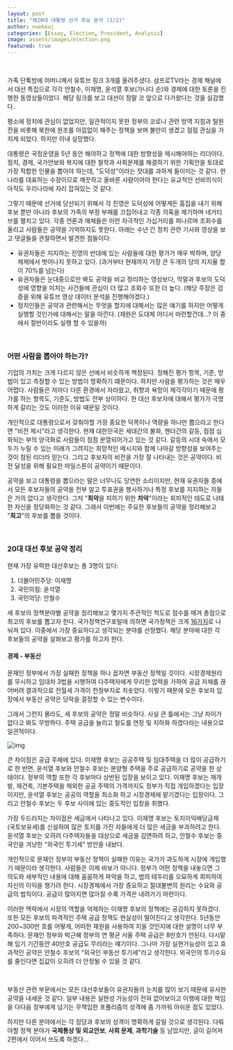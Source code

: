 ```yaml
---
layout: post
title: "제20대 대통령 선거 후보 분석 (1/2)"
author: nuekeaj
categories: [Essay, Election, President, Analysis]
image: assets/images/election.png
featured: true
---
```


<br>

가족 단톡방에 어머니께서 유튜브 링크 3개를 올려주셨다. 삼프로TV라는 경제 채널에서 대선 특집으로 각각 안철수, 이재명, 윤석열 후보(가나다 순)와 경제에 대한 토론을 진행한 동영상들이었다. 해당 링크를 보고 대선이 정말 코 앞으로 다가왔다는 것을 실감했다.

평소에 정치에 관심이 없었지만, 일관적이지 못한 정부의 코로나 관련 방역 지침과 탈원전을 비롯해 북한에 원조를 아낌없이 해주는 정책을 보며 불만이 생겼고 점점 관심을 가지게 되었다. 하지만 이내 실망했다.

대통령은 국정운영을 5년 동안 해야하고 정책에 대한 방향성을 제시해야하는 리더이다. 정치, 경제, 국가안보와 복지에 대한 철학과 사회문제를 해결하기 위한 기획안을 토대로 가장 적합한 인물을 뽑아야 하는데, "도덕성"이라는 잣대를 과하게 들이미는 것 같다. 한 나라를 대표하는 수장이므로 깨끗하고 올바른 사람이어야 한다는 유교적인 선비의식이 아직도 우리나라에 자리 잡혀있는 것 같다. 

그렇기 때문에 선거에 당선되기 위해서 각 진영은 도덕성에 어떻게든 흠집을 내기 위해 후보 뿐만 아니라 후보의 가족의 부정 부패를 끄집어내고 각종 의혹을 제기하며 네거티브를 펼치고 있다. 각종 언론과 매체들은 이런 자극적인 가십거리를 퍼나르며 조회수를 올리고 사람들은 공약을 기억하지도 못한다. 아래는 수년 간 정치 관련 기사와 영상을 보고 댓글들을 관찰하면서 발견한 점들이다: 

- 유권자들은 지지하는 진영의 반대에 있는 사람들에 대한 평가가 매우 박하며, 양당 체제에서 벗어나지 못하고 있다. (과거부터 현재까지 가장 큰 두개의 당의 지지율 합이 70%를 넘는다)
- 유권자들은 눈대중으로만 봐도 공약을 비교 정리하는 영상보다, 막말과 후보의 도덕성에 영향을 미치는 사건들에 관심이 더 많고 조회수 또한 더 높다. (해당 주장은 검증을 위해 유튜브 영상 데이터 분석을 진행해야겠다.)
- 정치인들은 공약과 관련해서는 무엇을 할지에 대해서는 많은 얘기를 하지만 어떻게 실행할 것인가에 대해서는 말을 아낀다. (재원은 도대체 어디서 마련할건데...? 이 중에서 절반이라도 실행 할 수 있을까)

<br>

### 어떤 사람을 뽑아야 하는가?

기업의 가치는 크게 다르지 않은 선에서 비슷하게 책정된다. 정해진 평가 항목, 기준, 방법이 있고 측정할 수 있는 방법이 명확하기 떄문이다. 하지만 사람을 평가하는 것은 매우 어렵다. 사람들은 저마다 다른 환경에서 자라왔고, 취향과 욕망이 제각각이기 때문에 평가를 하는 항목도, 기준도, 방법도 전부 상이하다. 한 대선 후보자에 대해서 평가가 극명하게 갈리는 것도 이러한 이유 때문일 것이다.

개인적으로 대통령으로서 갖춰야할 가장 중요한 덕목이나 역량을 하나만 뽑으라고 한다면 "비전 제시"라고 생각한다. 현재 대한민국은 세대간의 불화, 젠더간의 갈등, 점점 심화되는 부의 양극화로 사람들이 점점 분열되어가고 있는 것 같다. 갈등의 시대 속에서 모두가 누릴 수 있는 미래가 그려지는 희망적인 메시지와 함께 나아갈 방향성을 보여주는 것이 참된 리더라 믿는다. 그리고 후보자의 비전을 가장 잘 나타내는 것은 공약이다. 비전 달성을 위해 필요한 마일스톤이 공약이기 때문이다. 

공약을 보고 대통령을 뽑으라는 말은 너무나도 당연한 소리이지만, 현재 유권자들 중에서 모든 후보자들의 공약을 전부 알고 투표권을 행사하거나 특정 후보를 지지하는 자들은 거의 없다고 생각한다. 그저 "**최악**을 피하기 위한 **차악**"이라는 회피적인 태도로 나태한 자신을 정당화하는 것 같다. 그래서 이번에는 주요한 후보들의 공약을 정리해보고 "**최고**"의 후보를 뽑을 것이다.

<br>

### 20대 대선 후보 공약 정리

현재 가장 유력한 대선후보는 총 3명이 있다: 

1. 더불어민주당: 이재명
2. 국민의힘: 윤석열 
3. 국민의당: 안철수

세 후보의 정책분야별 공약을 정리해보고 몇가지 주관적인 척도로 점수를 매겨 총점으로 최고의 후보를 뽑고자 한다. 국가정책연구포털에 의하면 국가정책은 크게 [16가지](https://www.nkis.re.kr:4445/standardChassification.do)로 나눠져 있다. 이중에서 가장 중요하다고 생각되는 분야를 선정했다. 해당 분야에 대한 각 후보들의 공약을 살펴보고 평가를 하고자 한다. 
<br>

#### 경제 - 부동산

문재인 정부에서 가장 실패한 정책을 하나 꼽자면 부동산 정책일 것이다. 시장경제원리를 무시하고 임대차 3법을 시행하여 다주택자에게 무리한 압력을 가하여 공급 자체를 끊어버려 결과적으로 전월세 가격이 천정부지로 치솟았다. 이렇기 때문에 모든 후보자 입장에서 부동산 공약은 당락을 결정할 수 있는 변수이다.

그래서 그런지 몰라도, 세 후보의 공약은 정말 비슷하다. 사실 큰 틀에서는 그냥 차이가 없다고 봐도 무방하다. 주택 공급을 늘리고 철도를 연장 및 지하화 하겠다라는 내용으로 일관적이다. 

![img](https://img.newspim.com/news/2022/01/27/2201271654498600.jpg)

큰 차이점은 공급 주체에 있다. 이재명 후보는 공공주택 및 임대주택을 더 많이 공급하기로 한 반면, 윤석열 후보와 안철수 후보는 분양형 주택을 주로 공급하기로 공약을 한 상태이다. 정부의 역할 또한 각 후보마다 상반된 입장을 보이고 있다. 이재명 후보는 재개발, 재건축, 기본주택을 제외한 공공 주택의 가격까지도 정부가 직접 개입하겠다는 입장이지만, 윤석열 후보는 공공의 역할을 최소화 하고 시장경제에 맡기겠다는 입장이다. 그리고 안철수 후보는 두 후보 사이에 있는 중도적인 입장을 취했다. 

가장 두드러지는 차이점은 세금에서 나타나고 있다. 이재명 후보는 토지이익배당금제(국토보유세)를 신설하여 많은 토지를 가진 자들에게 더 많은 세금을 부과하려고 한다. 윤석열 후보는 오히려 다주택자들을 대상으로 세금을 감면하려 하고, 안철수 후보는 중국인을 겨냥한 "외국인 투기세" 방안을 내놨다. 

개인적으로 문재인 정부의 부동산 정책이 실패한 이유는 국가가 과도하게 시장에 개입했기 때문이라 생각한다. 사람들은 이제 바보가 아니다. 정부가 어떤 정책을 내놓으면 그 의도와 세부적인 내용에 대해 꼼꼼하게 파악을 하고, 법의 테두리를 오묘하게 회피하여 자신의 이익을 챙기려 한다. 시장경제에서 가장 중요하고 절대불변의 원리는 수요와 공급의 법칙이다. 공급이 많아지면 많아질 수록 가격은 내려가기 마련이다. 

이러한 맥락에서 시장의 역할을 억제하는 이재명 후보의 정책에는 공감하지 못하겠다. 또한 모든 후보의 파격적인 주택 공급 정책도 현실성이 떨어진다고 생각한다. 5년동안 200~300만 호를 어떻게, 어떠한 재원을 사용하여 지을 것인지에 대한 설명이 너무 부족하다. 문재인 정부와 박근혜 정부의 연 평균 서울 주택 공급은 8만호가 안된다. 다시말해 임기 기간동안 40만호 공급도 무리라는 얘기이다. 그나마 가장 실현가능성이 있고 효과적인 공약은 안철수 후보의 "외국인 부동산 투기세"라고 생각한다. 외국인의 투기수요를 줄인다면 집값이 오히려 더 안정될 수 있을 것 같다. 

<br>

부동산 관련 부문에서는 모든 대선후보들이 유권자들의 눈치를 많이 보기 때문에 유사한 공약을 내세운 것 같다. 일부 내용은 실현성 가능성이 전혀 없어보이고 이행에 대한 책임을 다다음 정부에게 넘기는 무책임한 포퓰리즘의 성격에 좀 가까워 아쉬운 점도 있었다.

하지만 다른 분야에서는 각 정당과 후보의 성격이 명확하게 갈릴 것으로 생각된다. 다뤄야할 정책 분야가 **국제통상 및 외교안보**, **사회 문제**, **과학기술** 등 남았지만, 글이 길어져 2편에서 이어서 쓰도록 하겠다...

